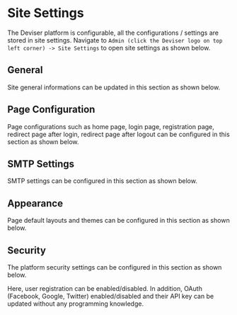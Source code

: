 # Site Settings
The Deviser platform is configurable, all the configurations / settings are stored in site settings. Navigate to `Admin (click the Deviser logo on top left corner) -> Site Settings` to open site settings as shown below.

## General
Site general informations can be updated in this section as shown below.

## Page Configuration
Page configurations such as home page, login page, registration page, redirect page after login, redirect page after logout can be configured in this section as shown below.

## SMTP Settings
SMTP settings can be configured in this section as shown below.

## Appearance
Page default layouts and themes can be configured in this section as shown below.

## Security
The platform security settings can be configured in this section as shown below. 



Here, user registration can be enabled/disabled. In addition, OAuth (Facebook, Google, Twitter) enabled/disabled and their API key can be updated without any programming knowledge.
